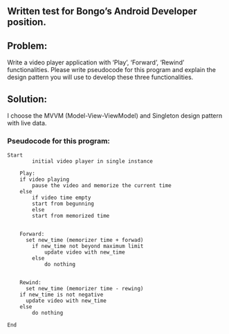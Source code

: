 ## Written test for Bongo’s Android Developer position.

## Problem: 
Write a video player application with ‘Play’, ‘Forward’, ‘Rewind’ functionalities. Please write pseudocode for this program and explain the design pattern you will use to develop these three functionalities. 

## Solution:
I choose the MVVM (Model-View-ViewModel) and Singleton design pattern with live data.

### Pseudocode for this program: 
```
Start 
        initial video player in single instance

	Play:
	if video playing 
	    pause the video and memorize the current time 
	else
	    if video time empty 
		start from begunning 
	    else 
		start from memorized time


	Forward: 
	  set new_time (memorizer time + forwad)
		if new_time not beyond maximum limit
			update video with new_time
		else 
			do nothing


	Rewind: 
	  set new_time (memorizer time - rewing)
	if new_time is not negative
	  update video with new_time
	else 
		do nothing

End
```
